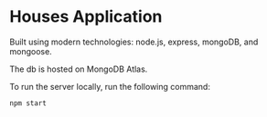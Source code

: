 # Houses Application

Built using modern technologies: node.js, express, mongoDB, and mongoose.

The db is hosted on MongoDB Atlas.

To run the server locally, run the following command:

```bash
npm start
```
